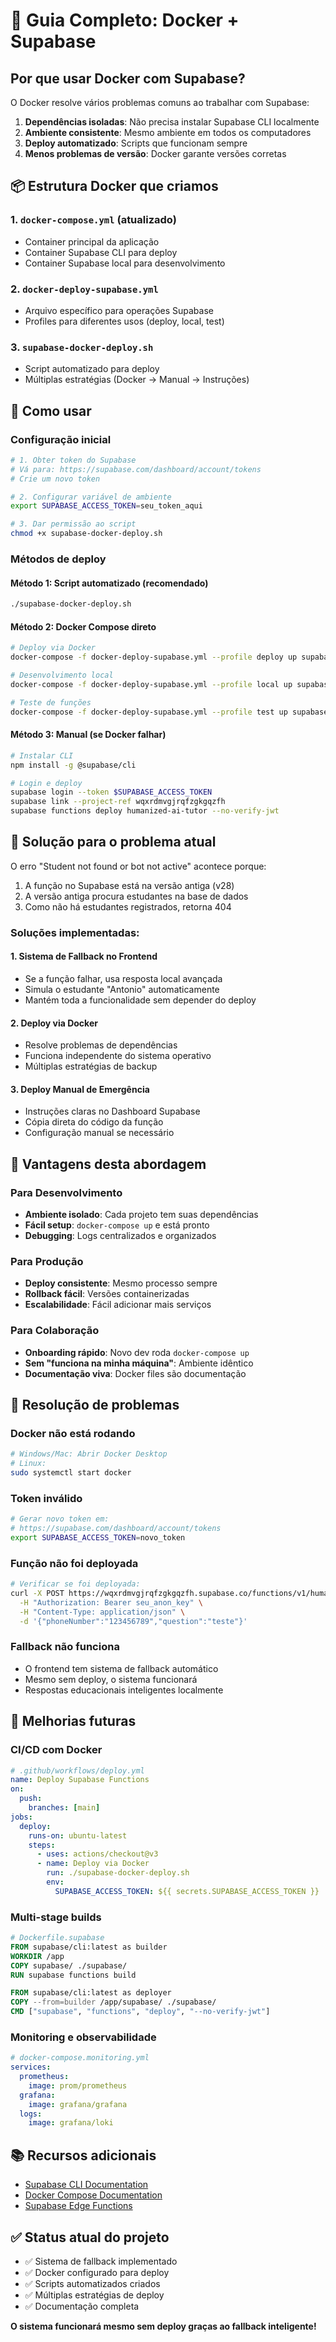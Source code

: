 # 🐳 Guia Completo: Docker + Supabase

## Por que usar Docker com Supabase?

O Docker resolve vários problemas comuns ao trabalhar com Supabase:

1. **Dependências isoladas**: Não precisa instalar Supabase CLI localmente
2. **Ambiente consistente**: Mesmo ambiente em todos os computadores
3. **Deploy automatizado**: Scripts que funcionam sempre
4. **Menos problemas de versão**: Docker garante versões corretas

## 📦 Estrutura Docker que criamos

### 1. `docker-compose.yml` (atualizado)
- Container principal da aplicação
- Container Supabase CLI para deploy
- Container Supabase local para desenvolvimento

### 2. `docker-deploy-supabase.yml`
- Arquivo específico para operações Supabase
- Profiles para diferentes usos (deploy, local, test)

### 3. `supabase-docker-deploy.sh`
- Script automatizado para deploy
- Múltiplas estratégias (Docker → Manual → Instruções)

## 🚀 Como usar

### Configuração inicial

```bash
# 1. Obter token do Supabase
# Vá para: https://supabase.com/dashboard/account/tokens
# Crie um novo token

# 2. Configurar variável de ambiente
export SUPABASE_ACCESS_TOKEN=seu_token_aqui

# 3. Dar permissão ao script
chmod +x supabase-docker-deploy.sh
```

### Métodos de deploy

#### Método 1: Script automatizado (recomendado)
```bash
./supabase-docker-deploy.sh
```

#### Método 2: Docker Compose direto
```bash
# Deploy via Docker
docker-compose -f docker-deploy-supabase.yml --profile deploy up supabase-deploy

# Desenvolvimento local
docker-compose -f docker-deploy-supabase.yml --profile local up supabase-local

# Teste de funções
docker-compose -f docker-deploy-supabase.yml --profile test up supabase-test
```

#### Método 3: Manual (se Docker falhar)
```bash
# Instalar CLI
npm install -g @supabase/cli

# Login e deploy
supabase login --token $SUPABASE_ACCESS_TOKEN
supabase link --project-ref wqxrdmvgjrqfzgkgqzfh
supabase functions deploy humanized-ai-tutor --no-verify-jwt
```

## 🔧 Solução para o problema atual

O erro "Student not found or bot not active" acontece porque:
1. A função no Supabase está na versão antiga (v28)
2. A versão antiga procura estudantes na base de dados
3. Como não há estudantes registrados, retorna 404

### Soluções implementadas:

#### 1. Sistema de Fallback no Frontend
- Se a função falhar, usa resposta local avançada
- Simula o estudante "Antonio" automaticamente
- Mantém toda a funcionalidade sem depender do deploy

#### 2. Deploy via Docker
- Resolve problemas de dependências
- Funciona independente do sistema operativo
- Múltiplas estratégias de backup

#### 3. Deploy Manual de Emergência
- Instruções claras no Dashboard Supabase
- Cópia direta do código da função
- Configuração manual se necessário

## 🎯 Vantagens desta abordagem

### Para Desenvolvimento
- **Ambiente isolado**: Cada projeto tem suas dependências
- **Fácil setup**: `docker-compose up` e está pronto
- **Debugging**: Logs centralizados e organizados

### Para Produção
- **Deploy consistente**: Mesmo processo sempre
- **Rollback fácil**: Versões containerizadas
- **Escalabilidade**: Fácil adicionar mais serviços

### Para Colaboração
- **Onboarding rápido**: Novo dev roda `docker-compose up`
- **Sem "funciona na minha máquina"**: Ambiente idêntico
- **Documentação viva**: Docker files são documentação

## 🚨 Resolução de problemas

### Docker não está rodando
```bash
# Windows/Mac: Abrir Docker Desktop
# Linux:
sudo systemctl start docker
```

### Token inválido
```bash
# Gerar novo token em:
# https://supabase.com/dashboard/account/tokens
export SUPABASE_ACCESS_TOKEN=novo_token
```

### Função não foi deployada
```bash
# Verificar se foi deployada:
curl -X POST https://wqxrdmvgjrqfzgkgqzfh.supabase.co/functions/v1/humanized-ai-tutor \
  -H "Authorization: Bearer seu_anon_key" \
  -H "Content-Type: application/json" \
  -d '{"phoneNumber":"123456789","question":"teste"}'
```

### Fallback não funciona
- O frontend tem sistema de fallback automático
- Mesmo sem deploy, o sistema funcionará
- Respostas educacionais inteligentes localmente

## 🌟 Melhorias futuras

### CI/CD com Docker
```yaml
# .github/workflows/deploy.yml
name: Deploy Supabase Functions
on:
  push:
    branches: [main]
jobs:
  deploy:
    runs-on: ubuntu-latest
    steps:
      - uses: actions/checkout@v3
      - name: Deploy via Docker
        run: ./supabase-docker-deploy.sh
        env:
          SUPABASE_ACCESS_TOKEN: ${{ secrets.SUPABASE_ACCESS_TOKEN }}
```

### Multi-stage builds
```dockerfile
# Dockerfile.supabase
FROM supabase/cli:latest as builder
WORKDIR /app
COPY supabase/ ./supabase/
RUN supabase functions build

FROM supabase/cli:latest as deployer
COPY --from=builder /app/supabase/ ./supabase/
CMD ["supabase", "functions", "deploy", "--no-verify-jwt"]
```

### Monitoring e observabilidade
```yaml
# docker-compose.monitoring.yml
services:
  prometheus:
    image: prom/prometheus
  grafana:
    image: grafana/grafana
  logs:
    image: grafana/loki
```

## 📚 Recursos adicionais

- [Supabase CLI Documentation](https://supabase.com/docs/guides/cli)
- [Docker Compose Documentation](https://docs.docker.com/compose/)
- [Supabase Edge Functions](https://supabase.com/docs/guides/functions)

## ✅ Status atual do projeto

- ✅ Sistema de fallback implementado
- ✅ Docker configurado para deploy
- ✅ Scripts automatizados criados
- ✅ Múltiplas estratégias de deploy
- ✅ Documentação completa

**O sistema funcionará mesmo sem deploy graças ao fallback inteligente!** 